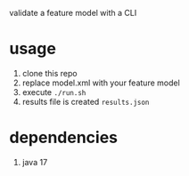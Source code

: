 validate a feature model with a CLI

# usage #

1. clone this repo
2. replace model.xml with your feature model
3. execute `./run.sh`
4. results file is created `results.json`

# dependencies #

1. java 17

